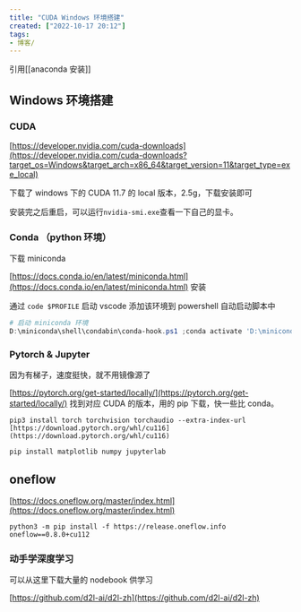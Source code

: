 ```yaml
---
title: "CUDA Windows 环境搭建"
created: ["2022-10-17 20:12"]
tags:
- 博客/
---
```

引用[[anaconda 安装]]

## Windows 环境搭建

### CUDA

[https://developer.nvidia.com/cuda-downloads](https://developer.nvidia.com/cuda-downloads?target_os=Windows&target_arch=x86_64&target_version=11&target_type=exe_local)

下载了 windows 下的 CUDA 11.7 的 local 版本，2.5g，下载安装即可

安装完之后重启，可以运行`nvidia-smi.exe`查看一下自己的显卡。

### Conda （python 环境）

下载 miniconda

[https://docs.conda.io/en/latest/miniconda.html](https://docs.conda.io/en/latest/miniconda.html) 安装

通过 `code $PROFILE` 启动 vscode 添加该环境到 powershell 自动启动脚本中

```powershell
# 启动 miniconda 环境
D:\miniconda\shell\condabin\conda-hook.ps1 ;conda activate 'D:\miniconda'
```

  
### Pytorch & Jupyter

因为有梯子，速度挺快，就不用镜像源了

[https://pytorch.org/get-started/locally/](https://pytorch.org/get-started/locally/) 找到对应 CUDA 的版本，用的 pip 下载，快一些比 conda。

`pip3 install torch torchvision torchaudio --extra-index-url [https://download.pytorch.org/whl/cu116](https://download.pytorch.org/whl/cu116)`

  

`pip install matplotlib numpy jupyterlab`

## oneflow

[https://docs.oneflow.org/master/index.html](https://docs.oneflow.org/master/index.html)

`python3 -m pip install -f https://release.oneflow.info oneflow==0.8.0+cu112`

### 动手学深度学习

可以从这里下载大量的 nodebook 供学习  

[https://github.com/d2l-ai/d2l-zh](https://github.com/d2l-ai/d2l-zh)
